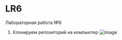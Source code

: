 # LR6
Лабораторная работа №6
1. Клонируем репозиторий на компьютер 
![image](https://user-images.githubusercontent.com/94538589/142269402-d5dd6fac-4983-470e-9961-14c6f6ccbf4a.png)
